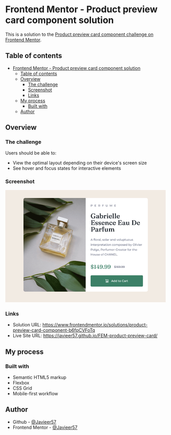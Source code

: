 # Frontend Mentor - Product preview card component solution

This is a solution to the [Product preview card component challenge on Frontend Mentor](https://www.frontendmentor.io/challenges/product-preview-card-component-GO7UmttRfa).

## Table of contents

- [Frontend Mentor - Product preview card component solution](#frontend-mentor---product-preview-card-component-solution)
  - [Table of contents](#table-of-contents)
  - [Overview](#overview)
    - [The challenge](#the-challenge)
    - [Screenshot](#screenshot)
    - [Links](#links)
  - [My process](#my-process)
    - [Built with](#built-with)
  - [Author](#author)

## Overview

### The challenge

Users should be able to:

- View the optimal layout depending on their device's screen size
- See hover and focus states for interactive elements

### Screenshot

![](./screenshot.png)

### Links

- Solution URL: https://www.frontendmentor.io/solutions/product-preview-card-component-b6fpCVFoTq
- Live Site URL: https://javieer57.github.io/FEM-product-preview-card/

## My process

### Built with

- Semantic HTML5 markup
- Flexbox
- CSS Grid
- Mobile-first workflow

## Author

- Github - [@Javieer57](https://github.com/Javieer57)
- Frontend Mentor - [@Javieer57](https://www.frontendmentor.io/profile/Javieer57)
